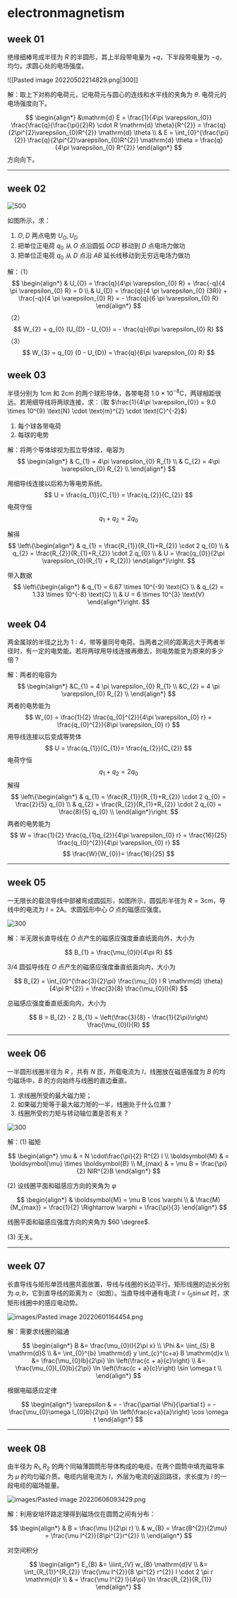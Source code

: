 # electronmagnetism

## week 01

绝缘细棒弯成半径为 $R$ 的半圆形，其上半段带电量为 $+q$，下半段带电量为 $-q$，均匀。求圆心处的电场强度。

![[Pasted image 20220502214829.png|300]]

解：取上下对称的电荷元，记电荷元与圆心的连线和水平线的夹角为 $\theta$. 电荷元的电场强度向下。

$$
\begin{align*}
    &\mathrm{d} E = \frac{1}{4\pi \varepsilon_{0}} \frac{\frac{q}{\frac{\pi}{2}R} \cdot R \mathrm{d} \theta}{R^{2}} = \frac{q}{2\pi^{2}\varepsilon_{0}R^{2}} \mathrm{d} \theta \\
    & E = \int_{0}^{\frac{\pi}{2}} \frac{q}{2\pi^{2}\varepsilon_{0}R^{2}} \mathrm{d} \theta = \frac{q}{4\pi \varepsilon_{0} R^{2}}
\end{align*}
$$
方向向下。

---

## week 02

![500](images/Pasted%20image%2020220506215518.png)

如图所示，求：

1. $O, D$ 两点电势 $U_{O}, U_{D}$
2. 把单位正电荷 $q_{0}$ 从 $O$ 点沿圆弧 $OCD$ 移动到 $D$ 点电场力做功
3. 把单位正电荷 $q_{0}$ 从 $D$ 点沿 $AB$ 延长线移动到无穷远电场力做功

解：（1）
$$
\begin{align*}
    & U_{O} = \frac{q}{4\pi \varepsilon_{0} R} + \frac{-q}{4 \pi \varepsilon_{0} R} = 0 \\
    & U_{D} = \frac{q}{4 \pi \varepsilon_{0} (3R)} + \frac{-q}{4 \pi \varepsilon_{0} R} = - \frac{q}{6 \pi \varepsilon_{0} R}
\end{align*}
$$
（2）
$$
W_{2} = q_{0} (U_{D} - U_{O}) = - \frac{q}{6\pi \varepsilon_{0} R}
$$
（3）
$$
W_{3} = q_{0} (0 - U_{D}) = \frac{q}{6\pi \varepsilon_{0} R}
$$

## week 03

半径分别为 $1 \text{cm}$ 和 $2 \text{cm}$ 的两个球形导体，各带电荷 $1.0 \times 10^{-8} \text{C}$，两球相距很远。若用细导线将两球连接，求：（取 $\frac{1}{4\pi \varepsilon_{0}} = 9.0 \times 10^{9} \text{N} \cdot \text{m}^{2} \cdot \text{C}^{-2}$）

1. 每个球各带电荷
2. 每球的电势

解：将两个导体球视为孤立导体球，电容为
$$
\begin{align*}
    & C_{1} = 4\pi \varepsilon_{0} R_{1} \\
    & C_{2} = 4\pi \varepsilon_{0} R_{2} \\
\end{align*}
$$

用细导线连接以后称为等电势系统。
$$
U = \frac{q_{1}}{C_{1}} = \frac{q_{2}}{C_{2}}
$$
电荷守恒
$$
q_{1} + q_{2} = 2 q_{0}
$$

解得
$$
\left\{\begin{align*}
    & q_{1} = \frac{R_{1}}{R_{1}+R_{2}} \cdot 2 q_{0} \\
    & q_{2} = \frac{R_{2}}{R_{1}+R_{2}} \cdot 2 q_{0} \\
    & U = \frac{q_{0}}{2\pi \varepsilon_{0}(R_{1} + R_{2})}
\end{align*}\right.
$$

带入数据
$$
\left\{\begin{align*}
    & q_{1} = 6.67 \times 10^{-9} \text{C} \\
    & q_{2} = 1.33 \times 10^{-8} \text{C} \\
    & U = 6 \times 10^{3} \text{V}
\end{align*}\right.
$$

## week 04

两金属球的半径之比为 $1:4$，带等量同号电荷。当两者之间的距离远大于两者半径时，有一定的电势能。若将两球用导线连接再撤去，则电势能变为原来的多少倍？

解：两者的电容为
$$
\begin{align*}
    &C_{1} = 4 \pi \varepsilon_{0} R_{1} \\
    &C_{2} = 4 \pi \varepsilon_{0} R_{2} \\
\end{align*}
$$
两者的电势能为
$$
W_{0} = \frac{1}{2} \frac{q_{0}^{2}}{4\pi \varepsilon_{0} r} = \frac{q_{0}^{2}}{8\pi \varepsilon_{0} r}
$$
用导线连接以后变成等势体
$$
U = \frac{q_{1}}{C_{1}}= \frac{q_{2}}{C_{2}}
$$
电荷守恒
$$
q_{1} + q_{2} = 2 q_{0}
$$
解得
$$
\left\{\begin{align*}
    & q_{1} = \frac{R_{1}}{R_{1}+R_{2}} \cdot 2 q_{0} = \frac{2}{5} q_{0} \\
    & q_{2} = \frac{R_{2}}{R_{1}+R_{2}} \cdot 2 q_{0} = \frac{8}{5} q_{0} \\
\end{align*}\right.
$$
两者的电势能为
$$
W = \frac{1}{2} \frac{q_{1}q_{2}}{4\pi \varepsilon_{0} r} = \frac{16}{25} \frac{q_{0}^{2}}{4\pi \varepsilon_{0} r}
$$
$$
\frac{W}{W_{0}}= \frac{16}{25}
$$

---

## week 05

一无限长的载流导线中部被弯成圆弧形，如图所示，圆弧形半径为 $R=3\text{cm}$，导线中的电流为 $I=2\text{A}$。求圆弧形中心 $O$ 点的磁感应强度。

![300](https://edu-image.nosdn.127.net/D87DCD24A05E26342EB40E68AE006DF5.jpg?imageView&thumbnail=890x0&quality=100)

解：半无限长直导线在 $O$ 点产生的磁感应强度垂直纸面向外，大小为

$$
B_{1} = \frac{\mu_{0}I}{4\pi R}
$$

3/4 圆弧导线在 $O$ 点产生的磁感应强度垂直纸面向内，大小为

$$
B_{2} = \int_{0}^{\frac{3}{2}\pi} \frac{\mu_{0} I R \mathrm{d} \theta}{4\pi R^{2}} = \frac{3}{8} \frac{\mu_{0}I}{R}
$$

总磁感应强度垂直纸面向内，大小为

$$
B = B_{2} - 2 B_{1} = \left(\frac{3}{8} - \frac{1}{2\pi}\right) \frac{\mu_{0}I}{R}
$$

---

## week 06

一半圆形线圈半径为 $R$ ，共有 $N$ 匝，所载电流为 $I$，线圈放在磁感强度为 $B$ 的均匀磁场中，$B$ 的方向始终与线圈的直边垂直。

1. 求线圈所受的最大磁力矩；
2. 如果磁力矩等于最大磁力矩的一半，线圈处于什么位置？
3. 线圈所受的力矩与转动轴位置是否有关？

![300](https://edu-image.nosdn.127.net/B70369EE8A1BC078A095BB150E40B756.jpg?imageView&thumbnail=890x0&quality=100)

解：(1) 磁矩

$$
\begin{align*}
    \mu & = N \cdot\frac{\pi}{2} R^{2} I \\
    \boldsymbol{M} & = \boldsymbol{\mu} \times \boldsymbol{B} \\
    M_{max} & = \mu B = \frac{\pi}{2} NIR^{2}B
\end{align*}
$$

(2) 设线圈平面和磁感应方向的夹角为 $\varphi$

$$
\begin{align*}
    & \boldsymbol{M} = \mu B \cos \varphi \\
    & \frac{M}{M_{max}} = \frac{1}{2} \Rightarrow \varphi = \frac{\pi}{3}
\end{align*}
$$

线圈平面和磁感应强度方向的夹角为 $60 \degree$.

(3) 无关。

---

## week 07

长直导线与矩形单匝线圈共面放置，导线与线圈的长边平行。矩形线圈的边长分别为 $a, b$，它到直导线的距离为 $c$（如图）。当直导线中通有电流 $I = I_{0} \sin \omega t$ 时，求矩形线圈中的感应电动势。

![images/Pasted image 20220601164454.png](images/Pasted%20image%2020220601164454.png)

解：需要求线圈的磁通

$$
\begin{align*}
    B &= \frac{\mu_{0}I}{2\pi x} \\
    \Phi &= \iint_{S} B \mathrm{d}S \\
    &= \int_{0}^{b} \mathrm{d} y \int_{c}^{c+a} B \mathrm{d}x \\
    &= \frac{\mu_{0}Ib}{2\pi} \ln \left(\frac{c + a}{c}\right) \\
    &= \frac{\mu_{0}I_{0}b}{2\pi} \ln \left(\frac{c + a}{c}\right) \sin \omega t \\
\end{align*}
$$

根据电磁感应定律

$$
\begin{align*}
    \varepsilon & = - \frac{\partial \Phi}{\partial t} = - \frac{\mu_{0}\omega I_{0}b}{2\pi} \ln \left(\frac{c+a}{a}\right) \cos \omega t
\end{align*}
$$

---

## week 08

由半径为 $R_{1}, R_{2}$ 的两个同轴薄圆筒形导体构成的电缆，在两个圆筒中填充磁导率为 $\mu$ 的均匀磁介质。电缆内层电流为 $I$，外层为电流的返回路径，求长度为 $l$ 的一段电缆的磁场能量。

![images/Pasted image 20220606093429.png](images/Pasted%20image%2020220606093429.png)

解：利用安培环路定理得到磁场仅在圆筒之间有分布：

$$
\begin{align*}
    & B = \frac{\mu I}{2\pi r} \\
    & w_{B} = \frac{B^{2}}{2\mu} = \frac{\mu I^{2}}{8\pi^{2}r^{2}} \\
\end{align*}
$$

对空间积分

$$
\begin{align*}
    E_{B} &= \iiint_{V} w_{B} \mathrm{d}V \\
    &= \int_{R_{1}}^{R_{2}} \frac{\mu I^{2}}{8 \pi^{2} r^{2}} l \cdot 2 \pi r \mathrm{d}r \\
    & = \frac{\mu I^{2} l}{4\pi} \ln \frac{R_{2}}{R_{1}}
\end{align*}
$$
